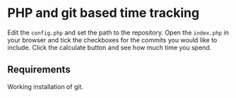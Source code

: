 # PHP and git based time tracking

Edit the `config.php` and set the path to the repository. Open the `index.php` in your browser and tick the checkboxes for the commits you would like to include. Click the calculate button and see how much time you spend.

## Requirements

Working installation of git.
